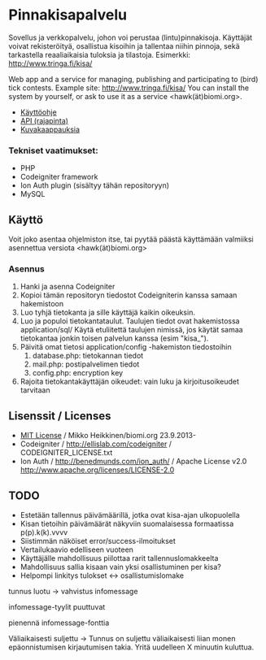 
Pinnakisapalvelu
================

Sovellus ja verkkopalvelu, johon voi perustaa (lintu)pinnakisoja. Käyttäjät voivat rekisteröityä, osallistua kisoihin ja tallentaa niihin pinnoja, sekä tarkastella reaaliaikaisia tuloksia ja tilastoja. Esimerkki: http://www.tringa.fi/kisa/ 

Web app and a service for managing, publishing and participating to (bird) tick contests. Example site: http://www.tringa.fi/kisa/ You can install the system by yourself, or ask to use it as a service <hawk(ät)biomi.org>.

* [Käyttöohje](MANUAL.md)
* [API (rajapinta)](API.md)
* [Kuvakaappauksia](docs/screencaptures.md)

### Tekniset vaatimukset:

* PHP
* Codeigniter framework
* Ion Auth plugin (sisältyy tähän repositoryyn)
* MySQL

Käyttö
------

Voit joko asentaa ohjelmiston itse, tai pyytää päästä käyttämään valmiiksi asennettua versiota <hawk(ät)biomi.org>

### Asennus
1. Hanki ja asenna Codeigniter
2. Kopioi tämän repositoryn tiedostot Codeigniterin kanssa samaan hakemistoon
3. Luo tyhjä tietokanta ja sille käyttäjä kaikin oikeuksin.
4. Luo ja populoi tietokantataulut. Taulujen tiedot ovat hakemistossa application/sql/ Käytä etuliitettä taulujen nimissä, jos käytät samaa tietokantaa jonkin toisen palvelun kanssa (esim "kisa_").
5. Päivitä omat tietosi application/config -hakemiston tiedostoihin
	1. database.php: tietokannan tiedot
	2. mail.php: postipalvelimen tiedot
	3. config.php: encryption key
6. Rajoita tietokantakäyttäjän oikeudet: vain luku ja kirjoitusoikeudet tarvitaan


Lisenssit / Licenses
--------------------
* [MIT License](LICENSE.md) / 
Mikko Heikkinen/biomi.org 23.9.2013-
* Codeigniter / http://ellislab.com/codeigniter / CODEIGNITER_LICENSE.txt 
* Ion Auth / http://benedmunds.com/ion_auth/ / Apache License v2.0 http://www.apache.org/licenses/LICENSE-2.0


TODO
----

* Estetään tallennus päivämäärillä, jotka ovat kisa-ajan ulkopuolella
* Kisan tietoihin päivämäärät näkyviin suomalaisessa formaatissa p(p).k(k).vvvv
* Siistimmän näköiset error/success-ilmoitukset
* Vertailukaavio edelliseen vuoteen
* Käyttäjälle mahdollisuus piilottaa rarit tallennuslomakkeelta
* Mahdollisuus sallia kisaan vain yksi osallistuminen per kisa?
* Helpompi linkitys tulokset <-> osallistumislomake

tunnus luotu -> vahvistus infomessage

infomessage-tyylit puuttuvat

pienennä infomessage-fonttia

Väliaikaisesti suljettu -> Tunnus on suljettu väliaikaisesti liian monen epäonnistumisen kirjautumisen takia. Yritä uudelleen X minuutin kuluttua.






